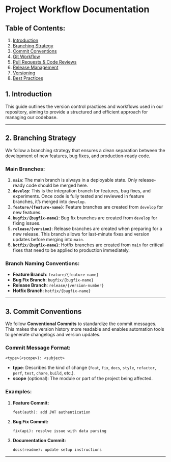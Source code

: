 # Project Workflow Documentation

## Table of Contents:

1. [Introduction](#introduction)
2. [Branching Strategy](#branching-strategy)
3. [Commit Conventions](#commit-conventions)
4. [Git Workflow](#git-workflow)
5. [Pull Requests & Code Reviews](#pull-requests--code-reviews)
6. [Release Management](#release-management)
7. [Versioning](#versioning)
8. [Best Practices](#best-practices)

## 1. Introduction

This guide outlines the version control practices and workflows used in our repository, aiming to provide a structured and efficient approach for managing our codebase.

---

## 2. Branching Strategy

We follow a branching strategy that ensures a clean separation between the development of new features, bug fixes, and production-ready code.

### Main Branches:

1. **`main`**: The main branch is always in a deployable state. Only release-ready code should be merged here.
2. **`develop`**: This is the integration branch for features, bug fixes, and experiments. Once code is fully tested and reviewed in feature branches, it’s merged into `develop`.
3. **`feature/{feature-name}`**: Feature branches are created from `develop` for new features.
4. **`bugfix/{bugfix-name}`**: Bug fix branches are created from `develop` for fixing issues.
5. **`release/{version}`**: Release branches are created when preparing for a new release. This branch allows for last-minute fixes and version updates before merging into `main`.
6. **`hotfix/{bugfix-name}`**: Hotfix branches are created from `main` for critical fixes that need to be applied to production immediately.

### Branch Naming Conventions:

- **Feature Branch**: `feature/{feature-name}`
- **Bug Fix Branch**: `bugfix/{bugfix-name}`
- **Release Branch**: `release/{version-number}`
- **Hotfix Branch**: `hotfix/{bugfix-name}`

---

## 3. Commit Conventions

We follow **Conventional Commits** to standardize the commit messages. This makes the version history more readable and enables automation tools to generate changelogs and version updates.

### Commit Message Format:

```
<type>(<scope>): <subject>
```

- **type**: Describes the kind of change (`feat`, `fix`, `docs`, `style`, `refactor`, `perf`, `test`, `chore`, `build`, etc.).
- **scope** (optional): The module or part of the project being affected.

### Examples:

1. **Feature Commit:**

   ```
   feat(auth): add JWT authentication
   ```

2. **Bug Fix Commit:**

   ```
   fix(api): resolve issue with data parsing
   ```

3. **Documentation Commit:**
   ```
   docs(readme): update setup instructions
   ```

---
